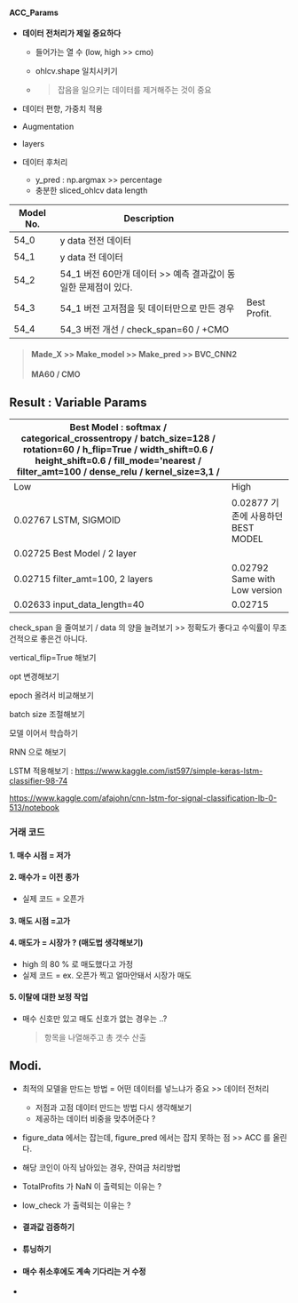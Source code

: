 #### ACC_Params

* **데이터 전처리가 제일 중요하다**
  
  * 들어가는 열 수 (low, high >> cmo)
  
  * ohlcv.shape  일치시키기
  
  * > 잡음을 일으키는 데이터를 제거해주는 것이 중요
* 데이터 편향, 가중치 적용
* Augmentation
* layers
* 데이터 후처리
  
  * y_pred : np.argmax >> percentage
  * 충분한 sliced_ohlcv data length

| Model No. | Description                                                  |              |
| --------- | ------------------------------------------------------------ | ------------ |
| 54_0      | y data 전전 데이터                                           |              |
| 54_1      | y data 전 데이터                                             |              |
| 54_2      | 54_1 버전 60만개 데이터 >> 예측 결과값이 동일한 문제점이 있다. |              |
| 54_3      | 54_1 버전 고저점을 뒷 데이터만으로 만든 경우                 | Best Profit. |
| 54_4      | 54_3 버전 개선 / check_span=60 / +CMO                        |              |

>  #### Made_X >> Make_model >> Make_pred >> BVC_CNN2
>
> #### MA60 / CMO

## Result : Variable Params

| Best Model : softmax / categorical_crossentropy / batch_size=128 / rotation=60 / h_flip=True / width_shift=0.6 / height_shift=0.6 / fill_mode='nearest / filter_amt=100 / dense_relu / kernel_size=3,1 / |                                        |
| ------------------------------------------------------------ | -------------------------------------- |
| Low                                                          | High                                   |
| 0.02767  LSTM, SIGMOID                                       | 0.02877     기존에 사용하던 BEST MODEL |
| 0.02725   Best Model / 2 layer                               |                                        |
| 0.02715   filter_amt=100, 2 layers                           | 0.02792   Same with Low version        |
| 0.02633  input_data_length=40                                | 0.02715                                |

check_span 을 줄여보기 / data 의 양을 늘려보기 >> 정확도가 좋다고 수익률이 무조건적으로 좋은건 아니다.

vertical_flip=True 해보기

opt 변경해보기

epoch 올려서 비교해보기

batch size 조절해보기

모델 이어서 학습하기

RNN 으로 해보기

LSTM 적용해보기 : https://www.kaggle.com/ist597/simple-keras-lstm-classifier-98-74

https://www.kaggle.com/afajohn/cnn-lstm-for-signal-classification-lb-0-513/notebook



### 거래 코드

#### 1. 매수 시점 = 저가

#### 2. 매수가 = 이전 종가

* 실제 코드 = 오픈가

#### 3. 매도 시점 =고가

#### 4. 매도가 = 시장가 ? (매도법 생각해보기)

* high 의 80 % 로 매도했다고 가정 
* 실제 코드 = ex. 오픈가 찍고 얼마안돼서 시장가 매도

#### 5. 이탈에 대한 보정 작업

* 매수 신호만 있고 매도 신호가 없는 경우는 ..?

  > 항목을 나열해주고 총 갯수 산출
  >

## Modi.

* 최적의 모델을 만드는 방법 = 어떤 데이터를 넣느냐가 중요 >> 데이터 전처리

  * 저점과 고점 데이터 만드는 방법 다시 생각해보기
  * 제공하는 데이터 비중을 맞추어준다 ?
  
* figure_data 에서는 잡는데, figure_pred 에서는 잡지 못하는 점 >> ACC 를 올린다.

* 해당 코인이 아직 남아있는 경우, 잔여금 처리방법

* TotalProfits 가 NaN 이 출력되는 이유는 ?

* low_check 가 출력되는 이유는 ? 

* #### 결과값 검증하기

* #### 튜닝하기

* #### 매수 취소후에도 계속 기다리는 거 수정

* 

  